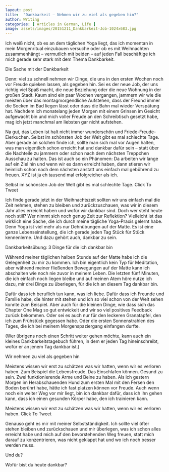 ```yaml
---
layout: post
title:  "Dankbarkeit – Nehmen wir zu viel als gegeben hin?"
author: Writing
categories: [ Articles in German, Life ]
image: assets/images/20151211_Dankbarkeit-Job-1024x683.jpg
---
```



Ich weiß nicht, ob es an dem täglichen Yoga liegt, das ich momentan in mein Morgenritual einzubauen versuche oder ob es mit Weihnachten zusammenhängt – vermutlich mit beiden – auf jeden Fall beschäftige ich mich gerade sehr stark mit dem Thema Dankbarkeit.

Die Sache mit der Dankbarkeit

Denn: viel zu schnell nehmen wir Dinge, die uns in den ersten Wochen noch vor Freude quieken lassen, als gegeben hin. Sei es der neue Job, der uns richtig viel Spaß macht, die neue Beziehung oder die neue Wohnung in der großen Stadt. Kaum sind ein paar Wochen vergangen, jammern wir wie die meisten über das montagmorgendliche Aufstehen, dass der Freund immer die Socken im Bad liegen lässt oder dass die Bahn mal wieder Verspätung hat. Nachdem ich monatelang jeden Morgen mit einem Grinsen im Gesicht aufgewacht bin und mich voller Freude an den Schreibtisch gesetzt habe, mag ich jetzt manchmal am liebsten gar nicht aufstehen.

Na gut, das Leben ist halt nicht immer wunderschön und Friede-Freude-Eierkuchen. Selbst im schönsten Job der Welt gibt es mal schlechte Tage. Aber gerade an solchen finde ich, sollte man sich mal vor Augen halten, was man eigentlich schon erreicht hat und dankbar dafür sein – statt über die Nachteile zu jammern oder schon nach dem nächsten Treppchen Ausschau zu halten. Das ist auch so ein Phänomen: Da arbeiten wir lange auf ein Ziel hin und wenn wir es dann erreicht haben, dann stieren wir heimlich schon nach dem nächsten anstatt uns einfach mal gebührend zu freuen. XYZ ist ja eh tausend mal erfolgreicher als ich.

Selbst im schönsten Job der Welt gibt es mal schlechte Tage. Click To Tweet

Ich finde gerade jetzt in der Weihnachtszeit sollten wir uns einfach mal die Zeit nehmen, stehen zu bleiben und zurückzuschauen, was wir in diesem Jahr alles erreicht haben und wofür wir dankbar sind. Doch wer steht heute noch still? Wer nimmt sich noch genug Zeit zur Reflektion? Vielleicht ist das wirklich eine Sache, die ich durch meine tägliche Yoga-Praxis gelernt habe. Denn Yoga ist viel mehr als nur Dehnübungen auf der Matte. Es ist eine ganze Lebenseinstellung, die ich gerade jeden Tag Stück für Stück kennenlerne. Und dazu gehört auch, dankbar zu sein.

Dankbarkeitsübung: 3 Dinge für die ich dankbar bin

Während meiner täglichen halben Stunde auf der Matte habe ich die Gelegenheit zu mir zu kommen. Ich bin eigentlich kein Typ für Meditation, aber während meiner fließenden Bewegungen auf der Matte kann ich abschalten wie noch nie zuvor in meinem Leben. Die letzten fünf Minuten, die ich einfach noch liegen bleibe und auf meinen Atem höre nutze ich dazu, mir drei Dinge zu überlegen, für die ich an diesem Tag dankbar bin.

Dafür dass ich beruflich tun kann, was ich liebe. Dafür dass ich Freunde und Familie habe, die hinter mit stehen und ich so viel schon von der Welt sehen konnte zum Beispiel. Aber auch für die kleinen Dinge, wie dass sich das Chapter One Mag so gut entwickelt und wir so viel positives Feedback zurück bekommen. Oder sei es auch nur für den leckeren Granatapfel, den ich zum Frühstück gegessen habe. Oder die ersten Sonnenstrahlen des Tages, die ich bei meinem Morgenspaziergang einfangen durfte.

(Wer übrigens noch einen Schritt weiter gehen möchte, kann auch ein kleines Dankbarkeitstagebuch führen, in dem er jeden Tag hineinschreibt, wofür er an jenem Tag dankbar ist.)

Wir nehmen zu viel als gegeben hin

Meistens wissen wir erst zu schätzen was wir hatten, wenn wir es verloren haben. Zum Beispiel die Lebensfreude. Das Einschlafen können. Gesund zu sein. Zwei funktionierende Arme und Beine zu haben. Als ich gestern Morgen im Herabschauenden Hund zum ersten Mal mit den Fersen den Boden berührt habe, hätte ich fast platzen können vor Freude. Auch wenn noch ein weiter Weg vor mir liegt, bin ich dankbar dafür, dass ich ihn gehen kann, dass ich einen gesunden Körper habe, den ich trainieren kann.

Meistens wissen wir erst zu schätzen was wir hatten, wenn wir es verloren haben.  Click To Tweet

Genauso geht es mir mit meiner Selbstständigkeit. Ich sollte viel öfter stehen bleiben und zurückschauen und mir überlegen, was ich schon alles erreicht habe und mich auf den bevorstehenden Weg freuen, statt mich darauf zu konzentrieren, was nicht geklappt hat und wo ich noch besser werden muss.

Und du?

Wofür bist du heute dankbar?

